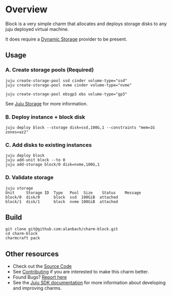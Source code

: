 # Overview

Block is a very simple charm that allocates and deploys storage disks to any juju deployed virtual machine. 

It does require a [Dynamic Storage](https://juju.is/docs/olm/dynamic-storage) provider to be present.


## Usage

### A. Create storage pools (Required)

```
juju create-storage-pool ssd cinder volume-type="ssd"
juju create-storage-pool nvme cinder volume-type="nvme"
```
```
juju create-storage-pool ebsgp3 ebs volume-type="gp3"
```

See [Juju Storage](https://juju.is/docs/olm/storage) for more information.


### B. Deploy instance + block disk

```
juju deploy block --storage disk=ssd,100G,1 --constraints "mem=1G zones=az2"
```

### C. Add disks to existing instances

```
juju deploy block
juju add-unit block --to 0
juju add-storage block/0 disk=nvme,100G,1
```

### D. Validate storage

```
juju storage
Unit     Storage ID  Type   Pool  Size    Status    Message
block/0  disk/0      block  ssd  100GiB  attached  
block/1  disk/1      block  nvme 100GiB  attached  
```

## Build

```
git clone git@github.com:alanbach/charm-block.git
cd charm-block
charmcraft pack
```

## Other resources

- Check out the [Source Code](https://github.com/alanbach/charm-block)
- See [Contributing](https://github.com/alanbach/charm-block/blob/main/CONTRIBUTING.md) if you are interested to make this charm better.
- Found Bugs? [Report here](https://github.com/alanbach/charm-block/issues)
- See the [Juju SDK documentation](https://juju.is/docs/sdk) for more information about developing and improving charms.
